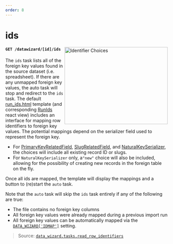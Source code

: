 ```yaml
---
order: 8
---
```


# ids

<img align="right" width=320 height=240
     alt="Identifier Choices"
     src="https://django-data-wizard.wq.io/images/screenshots/04-ids.png">

#### `GET /datawizard/[id]/ids`

The `ids` task lists all of the foreign key values found in the source dataset (i.e. spreadsheet).  If there are any unmapped foreign key values, the auto task will stop and redirect to the `ids` task.  The default [run_ids.html] template (and corresponding [RunIds] react view) includes an interface for mapping row identifiers to foreign key values.  The potential mappings depend on the serializer field used to represent the foreign key.

 * For [PrimaryKeyRelatedField], [SlugRelatedField], and [NaturalKeySerializer][natural keys], the choices will include all existing record ID or slugs.
 * For `NaturalKeySerializer` only, a`"new"` choice will also be included, allowing for the possibility of creating new records in the foreign table on the fly.
 
Once all ids are mapped, the template will display the mappings and a button to (re)start the `auto` task.

Note that the `auto` task will skip the `ids` task entirely if any of the following are true:
  * The file contains no foreign key columns
  * All foreign key values were already mapped during a previous import run
  * All foreign key values can be automatically mapped via the [`DATA_WIZARD['IDMAP']`][settings] setting.

> Source: [`data_wizard.tasks.read_row_identifiers`](https://github.com/wq/django-data-wizard/blob/main/data_wizard/tasks.py#L520)

[run_ids.html]: https://github.com/wq/django-data-wizard/blob/master/data_wizard/templates/data_wizard/run_ids.html
[RunIds]: ../views/RunIds.md

[PrimaryKeyRelatedField]: http://www.django-rest-framework.org/api-guide/relations/#primarykeyrelatedfield
[SlugRelatedField]: http://www.django-rest-framework.org/api-guide/relations/#slugrelatedfield
[natural keys]: https://github.com/wq/django-natural-keys
[settings]: ../config/settings.md
